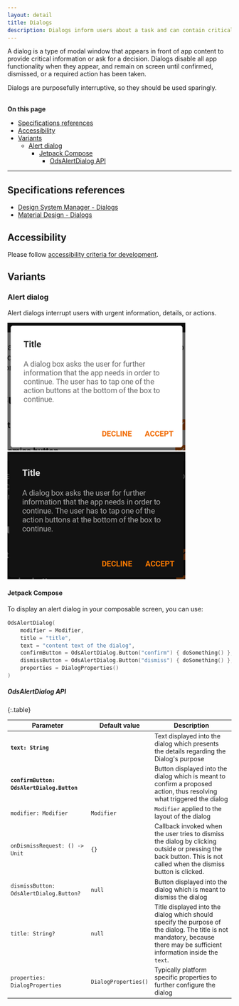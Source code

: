 ```yaml
---
layout: detail
title: Dialogs
description: Dialogs inform users about a task and can contain critical information, require decisions, or involve multiple tasks.
---
```


A dialog is a type of modal window that appears in front of app content to
provide critical information or ask for a decision. Dialogs disable all app
functionality when they appear, and remain on screen until confirmed, dismissed,
or a required action has been taken.

Dialogs are purposefully interruptive, so they should be used sparingly.

<br>**On this page**

* [Specifications references](#specifications-references)
* [Accessibility](#accessibility)
* [Variants](#variants)
    * [Alert dialog](#alert-dialog)
        * [Jetpack Compose](#jetpack-compose)
            * [OdsAlertDialog API](#odsalertdialog-api)

---

## Specifications references

- [Design System Manager - Dialogs](https://system.design.orange.com/0c1af118d/p/02ae02-dialogs/b/81772e)
- [Material Design - Dialogs](https://material.io/components/dialogs)

## Accessibility

Please follow [accessibility criteria for development](https://a11y-guidelines.orange.com/en/mobile/android/development/).

## Variants

### Alert dialog

Alert dialogs interrupt users with urgent information, details, or actions.

![Alert dialog light](images/dialog_alert_light.png)  ![Alert dialog dark](images/dialog_alert_dark.png)

#### Jetpack Compose

To display an alert dialog in your composable screen, you can use:

```kotlin
OdsAlertDialog(
    modifier = Modifier,
    title = "title",
    text = "content text of the dialog",
    confirmButton = OdsAlertDialog.Button("confirm") { doSomething() },
    dismissButton = OdsAlertDialog.Button("dismiss") { doSomething() },
    properties = DialogProperties()
)
```

##### OdsAlertDialog API

<div class="table-responsive" markdown="1">

{:.table}

| Parameter                                     | Default&nbsp;value   | Description                                                                                                                                                                |
|-----------------------------------------------|----------------------|----------------------------------------------------------------------------------------------------------------------------------------------------------------------------|
| <b>`text: String`</b>                         |                      | Text displayed into the dialog which presents the details regarding the Dialog's purpose                                                                                   |
| <b>`confirmButton: OdsAlertDialog.Button`</b> |                      | Button displayed into the dialog which is meant to confirm a proposed action, thus resolving what triggered the dialog                                                     |
| `modifier: Modifier`                          | `Modifier`           | `Modifier` applied to the layout of the dialog                                                                                                                             |
| `onDismissRequest: () -> Unit`                | `{}`                 | Callback invoked when the user tries to dismiss the dialog by clicking outside or pressing the back button. This is not called when the dismiss button is clicked.         |
| `dismissButton: OdsAlertDialog.Button?`       | `null`               | Button displayed into the dialog which is meant to dismiss the dialog                                                                                                      |
| `title: String?`                              | `null`               | Title displayed into the dialog which should specify the purpose of the dialog. The title is not mandatory, because there may be sufficient information inside the `text`. |
| `properties: DialogProperties`                | `DialogProperties()` | Typically platform specific properties to further configure the dialog                                                                                                     |

</div>
